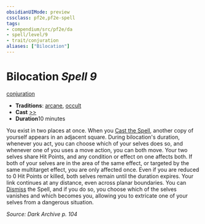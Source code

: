 ```yaml
---
obsidianUIMode: preview
cssclass: pf2e,pf2e-spell
tags:
- compendium/src/pf2e/da
- spell/level/9
- trait/conjuration
aliases: ["Bilocation"]
---
```

# Bilocation *Spell 9*   
[conjuration](../../Rules/traits/conjuration.md)  

- **Traditions**: [arcane](../../Rules/traits/arcane.md), [occult](../../Rules/traits/occult.md)
- **Cast** [>>](../../Rules/core-rulebook/chapter-9-playing-the-game.md#Actions "Two-Action") 
- **Duration**10 minutes

You exist in two places at once. When you [Cast the Spell](../../Rules/actions/cast-a-spell.md), another copy of yourself appears in an adjacent square. During bilocation's duration, whenever you act, you can choose which of your selves does so, and whenever one of you uses a move action, you can both move. Your two selves share Hit Points, and any condition or effect on one affects both. If both of your selves are in the area of the same effect, or targeted by the same multitarget effect, you are only affected once. Even if you are reduced to 0 Hit Points or killed, both selves remain until the duration expires. Your link continues at any distance, even across planar boundaries. You can [Dismiss](../../Rules/actions/dismiss.md) the Spell, and if you do so, you choose which of the selves vanishes and which becomes you, allowing you to extricate one of your selves from a dangerous situation.

*Source: Dark Archive p. 104*